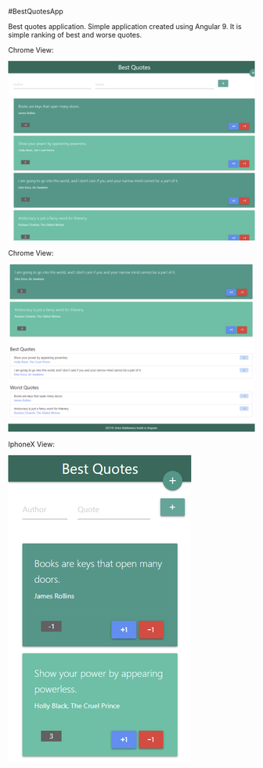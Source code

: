 #BestQuotesApp

Best quotes application. Simple application created using Angular 9. It is simple ranking of best and worse quotes.

Chrome View:

![alt text](https://raw.githubusercontent.com/Arthurgt/BestQuotes/master/best-quotes/src/assets/Github1.png)

Chrome View:

![alt text](https://raw.githubusercontent.com/Arthurgt/BestQuotes/master/best-quotes/src/assets/Github2.png)

IphoneX View:

![alt text](https://raw.githubusercontent.com/Arthurgt/BestQuotes/master/best-quotes/src/assets/Github3.png)
